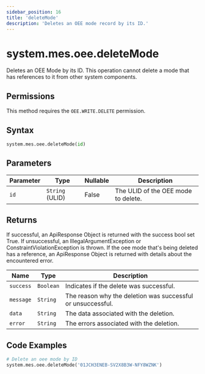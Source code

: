 ```yaml
---
sidebar_position: 16
title: 'deleteMode'
description: 'Deletes an OEE mode record by its ID.'
---
```


# system.mes.oee.deleteMode

Deletes an OEE Mode by its ID. This operation cannot delete a mode that has references to it from other system components.

## Permissions

This method requires the `OEE.WRITE.DELETE` permission.

## Syntax

```python
system.mes.oee.deleteMode(id)
```

## Parameters

| Parameter | Type            | Nullable | Description                         |
| --------- | --------------- | -------- | ----------------------------------- |
| `id`      | `String` (ULID) | False    | The ULID of the OEE mode to delete. |

## Returns

If successful, an ApiResponse Object is returned with the success bool set True. If unsuccessful, an IllegalArgumentException or ConstraintViolationException is thrown.
If the oee mode that's being deleted has a reference, an ApiResponse Object is returned with details about the encountered error.

| Name      | Type      | Description                                                 |
| --------- | --------- | ----------------------------------------------------------- |
| `success` | `Boolean` | Indicates if the delete was successful.                     |
| `message` | `String`  | The reason why the deletion was successful or unsuccessful. |
| `data`    | `String`  | The data associated with the deletion.                      |
| `error`   | `String`  | The errors associated with the deletion.                    |

## Code Examples

```python
# Delete an oee mode by ID
system.mes.oee.deleteMode('01JCH3ENEB-SV2X8B3W-NFY8WZNK')
```
